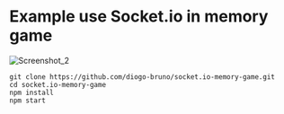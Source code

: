 # Example use Socket.io in memory game

![Screenshot_2](https://user-images.githubusercontent.com/11491923/96392704-4925a280-1193-11eb-8ccb-1641924658a3.png)

```
git clone https://github.com/diogo-bruno/socket.io-memory-game.git
cd socket.io-memory-game
npm install
npm start
```
